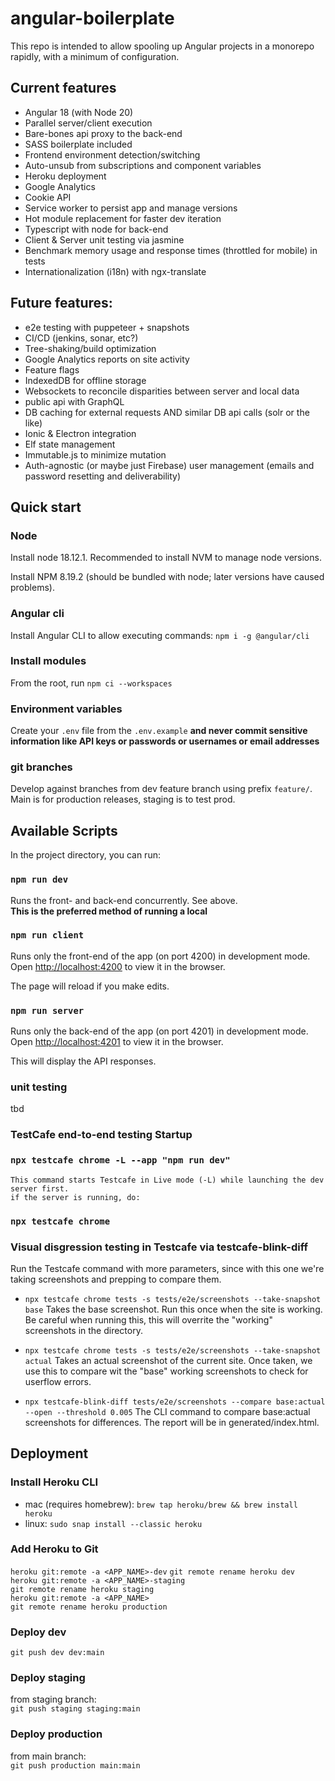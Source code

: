 # angular-boilerplate

This repo is intended to allow spooling up Angular projects in a monorepo rapidly, with a minimum of configuration.

## Current features
* Angular 18 (with Node 20)
* Parallel server/client execution
* Bare-bones api proxy to the back-end
* SASS boilerplate included
* Frontend environment detection/switching
* Auto-unsub from subscriptions and component variables
* Heroku deployment
* Google Analytics
* Cookie API
* Service worker to persist app and manage versions
* Hot module replacement for faster dev iteration
* Typescript with node for back-end
* Client & Server unit testing via jasmine
* Benchmark memory usage and response times (throttled for mobile) in tests
* Internationalization (i18n) with ngx-translate

## Future features:
* e2e testing with puppeteer + snapshots
* CI/CD (jenkins, sonar, etc?)
* Tree-shaking/build optimization
* Google Analytics reports on site activity
* Feature flags
* IndexedDB for offline storage
* Websockets to reconcile disparities between server and local data
* public api with GraphQL
* DB caching for external requests AND similar DB api calls (solr or the like)
* Ionic & Electron integration
* Elf state management
* Immutable.js to minimize mutation
* Auth-agnostic (or maybe just Firebase) user management (emails and password resetting and deliverability)

## Quick start

### Node

Install node 18.12.1. Recommended to install NVM to manage node versions.

Install NPM 8.19.2 (should be bundled with node; later versions have caused problems).

### Angular cli

Install Angular CLI to allow executing commands: `npm i -g @angular/cli`

### Install modules

From the root, run `npm ci --workspaces`

### Environment variables

Create your `.env` file from the `.env.example` **and never commit sensitive information like API keys or passwords or usernames or email addresses**


### git branches

Develop against branches from dev feature branch using prefix `feature/`. Main is for production releases, staging is to test prod.

## Available Scripts

In the project directory, you can run:

### `npm run dev`

Runs the front- and back-end concurrently. See above.  
**This is the preferred method of running a local**

### `npm run client`

Runs only the front-end of the app (on port 4200) in development mode.  
Open [http://localhost:4200](http://localhost:4200) to view it in the browser.

The page will reload if you make edits.

### `npm run server`

Runs only the back-end of the app (on port 4201) in development mode.  
Open [http://localhost:4201](http://localhost:4201) to view it in the browser.

This will display the API responses.

### unit testing

tbd

### TestCafe end-to-end testing Startup

### `npx testcafe chrome -L --app "npm run dev"`
    This command starts Testcafe in Live mode (-L) while launching the dev server first. 
    if the server is running, do: 
### `npx testcafe chrome`

### Visual disgression testing in Testcafe via testcafe-blink-diff
Run the Testcafe command with more parameters, since 
with this one we're taking screenshots and prepping to compare them.

* `npx testcafe chrome tests -s tests/e2e/screenshots --take-snapshot base`
Takes the base screenshot. Run this once when the site is working.
Be careful when running this, this will overrite the "working" screenshots in the directory.

* `npx testcafe chrome tests -s tests/e2e/screenshots --take-snapshot actual`
Takes an actual screenshot of the current site.
Once taken, we use this to compare wit the "base" working screenshots to check for userflow errors.

* `npx testcafe-blink-diff tests/e2e/screenshots --compare base:actual --open --threshold 0.005`
The CLI command to compare base:actual screenshots for differences.
The report will be in generated/index.html.

## Deployment

### Install Heroku CLI

* mac (requires homebrew): `brew tap heroku/brew && brew install heroku`
* linux: `sudo snap install --classic heroku`

### Add Heroku to Git

`heroku git:remote -a <APP_NAME>-dev`
`git remote rename heroku dev`  
`heroku git:remote -a <APP_NAME>-staging`  
`git remote rename heroku staging`  
`heroku git:remote -a <APP_NAME>`  
`git remote rename heroku production`

### Deploy dev

`git push dev dev:main`

### Deploy staging

from staging branch:  
`git push staging staging:main`

### Deploy production

from main branch:  
`git push production main:main`